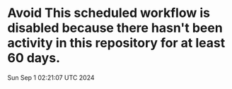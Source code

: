 # Avoid This scheduled workflow is disabled because there hasn't been activity in this repository for at least 60 days.
Sun Sep  1 02:21:07 UTC 2024
